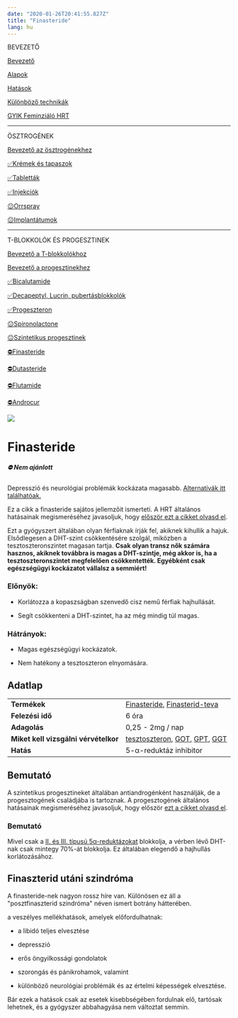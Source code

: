 ```yaml
---
date: "2020-01-26T20:41:55.827Z"
title: "Finasteride"
lang: hu
---
```


<div class="floating-columns">

<div class="floating-bar">

BEVEZETŐ

[Bevezető](/#/entry?id=feminizalo-hormonterapia)

[Alapok](/#/entry?id=feminizalo-hormonterapia-alapok)

[Hatások](/#/entry?id=feminizalo-hormonterapia-hatasok)

[Különböző technikák](/#/entry?id=feminizalo-hormonterapia-technikak)

[GYIK Feminziáló HRT](/#/entry?id=feminizalo-hormonterapia-gyik)

<hr />

ÖSZTROGÉNEK

[Bevezető az ösztrogénekhez](/#/entry?id=osztrogenek)

[✅Krémek és tapaszok](/#/entry?id=kremek-tapaszok)

[✅Tabletták](/#/entry?id=feminizalo-tablettak)

[✅Injekciók](/#/entry?id=feminizalo-injekciok)

[😐Orrspray](/#/entry?id=orrspray)

[😐Implantátumok](/#/entry?id=implantatumok)

<hr />

T-BLOKKOLÓK ÉS PROGESZTINEK

[Bevezető a T-blokkolókhoz](/#/entry?id=t-blokkolok)

[Bevezető a progesztinekhez](/#/entry?id=progesztinek)

[✅Bicalutamide](/#/entry?id=bicalutamide)

[✅Decapeptyl, Lucrin, pubertásblokkolók](/#/entry?id=decapeptyl)

[✅Progeszteron](/#/entry?id=progeszteron)

[😐Spironolactone](/#/entry?id=spironolactone)

[😐Szintetikus progesztinek](/#/entry?id=szintetikus-progesztinek)

[⛔Finasteride](/#/entry?id=finasteride)

[⛔Dutasteride](/#/entry?id=dutasteride)

[⛔Flutamide](/#/entry?id=flutamide)

[⛔Androcur](/#/entry?id=androcur)

</div>

<div class="wiki-content">

<div class="header-image"><img src="assets/images/undraw_medical_care.svg" /></div>

# Finasteride

<div class="infobox error">
<h5>⛔ Nem ajánlott</h5>
    
Depresszió és neurológiai problémák kockázata magasabb. [Alternatívák itt találhatóak.](/#/entry?id=t-blokkolok)

</div>

<div class="infobox info">

Ez a cikk a finasteride sajátos jellemzőit ismerteti. A HRT általános hatásainak megismeréséhez javasoljuk, hogy [először ezt a cikket olvasd el](/#/entry?id=feminizalo-hormonterapia-hatasok).

</div>

Ezt a gyógyszert általában olyan férfiaknak írják fel, akiknek kihullik a hajuk. Elsődlegesen a DHT-szint csökkentésére szolgál, miközben a tesztoszteronszintet magasan tartja. **Csak olyan transz nők számára hasznos, akiknek továbbra is magas a DHT-szintje, még akkor is, ha a tesztoszteronszintet megfelelően csökkentették. Egyébként csak egészségügyi kockázatot vállalsz a semmiért!**

### Előnyök:

* Korlátozza a kopaszságban szenvedő cisz nemű férfiak hajhullását.

* Segít csökkenteni a DHT-szintet, ha az még mindig túl magas.

### Hátrányok:

* Magas egészségügyi kockázatok.

* Nem hatékony a tesztoszteron elnyomására.

## Adatlap

<table>
    <tbody>
        <tr>
            <td><b>Termékek</b></td>
            <td>
                <a href="https://www.hazipatika.com/gyogyszerkereso/termek/finasteride_pharmacenter_5_mg_filmtabletta/51768">Finasteride</a>,
                <a href="https://www.hazipatika.com/gyogyszerkereso/termek/finasterid_teva_5_mg_filmtabletta/52458">Finasterid-teva</a>
            </td>
        </tr>
        <tr>
            <td><b>Felezési idő</b></td>
            <td>6 óra</td>
        </tr>
        <tr>
            <td><b>Adagolás</b></td>
            <td>0,25 - 2mg / nap</td>
        </tr>
        <tr>
            <td><b>Miket kell vizsgálni vérvételkor</b></td>
            <td>
                <a href="https://hu.wikipedia.org/wiki/Tesztoszteron">tesztoszteron</a>,
                <a href="https://medy.hu/got/">GOT</a>,
                <a href="https://medy.hu/gpt/">GPT</a>,
                <a href="https://medicover.hu/laborvizsgalatok/laborvizsgalatok-tipus/klinikai-kemiai-laborvizsgalatok-2/ggt/">GGT</a>
            </td>
        </tr>
        <tr>
            <td><b>Hatás</b></td>
            <td>5-α-reduktáz inhibitor</td>
        </tr>
    </tbody>
</table>

## Bemutató

<div class="infobox info">

A szintetikus progesztineket általában antiandrogénként használják, de a progesztogének családjába is tartoznak. A progesztogének általános hatásainak megismeréséhez javasoljuk, hogy először [ezt a cikket olvasd el](/#/entry?id=progesztinek).

</div>

### Bemutató

Mivel csak a [II. és III. típusú 5α-reduktázokat](/#/entry?id=t-blokkolok) blokkolja, a vérben lévő DHT-nak csak mintegy 70%-át blokkolja. Ez általában elegendő a hajhullás korlátozásához. 

## Finaszterid utáni szindróma

A finasteride-nek nagyon rossz híre van. Különösen ez áll a "posztfinaszterid szindróma" néven ismert botrány hátterében. 

a veszélyes mellékhatások, amelyek előfordulhatnak:

* a libidó teljes elvesztése

* depresszió

* erős öngyilkossági gondolatok

* szorongás és pánikrohamok, valamint

* különböző neurológiai problémák és az értelmi képességek elvesztése.

Bár ezek a hatások csak az esetek kisebbségében fordulnak elő, tartósak lehetnek, és a gyógyszer abbahagyása nem változtat semmin.

</div>